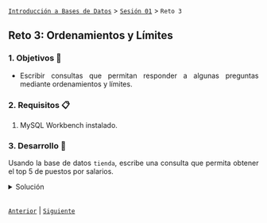 [`Introducción a Bases de Datos`](../../Readme.md) > [`Sesión 01`](../Readme.md) > `Reto 3`
	
## Reto 3: Ordenamientos y Límites

<div style="text-align: justify;">

### 1. Objetivos :dart:

- Escribir consultas que permitan responder a algunas preguntas mediante ordenamientos y límites.

### 2. Requisitos :clipboard:

1. MySQL Workbench instalado.

### 3. Desarrollo :rocket:

Usando la base de datos `tienda`, escribe una consulta que permita obtener el top 5 de puestos por salarios.

<details><summary>Solución</summary>
<p>

Para contestar a esta pregunta, basta con ordenar las calificaciones del alumno en orden descendente y limitar el número de registros a 5.

   ```sql
   SELECT *
   FROM tienda
   ORDER BY salario DESC
   LIMIT 5;
   ```
</p>
</details> 

<br/>

[`Anterior`](../Ejemplo-04/Readme.md) | [`Siguiente`](../Readme.md#3-proyecto-hammer)

</div>
